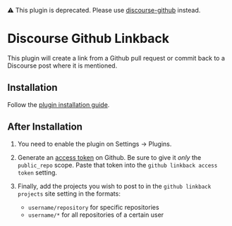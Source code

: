 ⚠️ This plugin is deprecated. Please use [discourse-github](https://github.com/discourse/discourse-github) instead.

# Discourse Github Linkback

This plugin will create a link from a Github pull request or commit
back to a Discourse post where it is mentioned.

## Installation

Follow the [plugin installation guide](https://meta.discourse.org/t/install-a-plugin/19157?u=eviltrout).

## After Installation

1. You need to enable the plugin on Settings -> Plugins.

2. Generate an [access token](https://github.com/settings/tokens) on Github.
   Be sure to give it <em>only</em> the `public_repo` scope. Paste that token into the
   `github linkback access token` setting.

3. Finally, add the projects you wish to post to in the `github linkback projects` site setting in the formats:
   - `username/repository` for specific repositories
   - `username/*` for all repositories of a certain user
